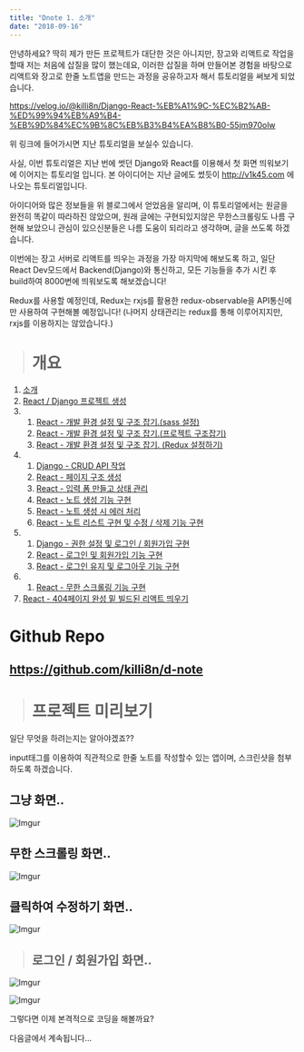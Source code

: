 ```yaml
---
title: "Dnote 1. 소개"
date: "2018-09-16"
---
```


안녕하세요? 딱히 제가 만든 프로젝트가 대단한 것은 아니지만, 장고와 리액트로 작업을 할때 저는 처음에 삽질을 많이 했는데요, 이러한 삽질을 하며 만들어본 경험을 바탕으로 리액트와 장고로 한줄 노트앱을 만드는 과정을 공유하고자 해서 튜토리얼을 써보게 되었습니다.

https://velog.io/@killi8n/Django-React-%EB%A1%9C-%EC%B2%AB-%ED%99%94%EB%A9%B4-%EB%9D%84%EC%9B%8C%EB%B3%B4%EA%B8%B0-55jm970olw

위 링크에 들어가시면 지난 튜토리얼을 보실수 있습니다.

사실, 이번 튜토리얼은 지난 번에 썻던 Django와 React를 이용해서 첫 화면 띄워보기에 이어지는 튜토리얼 입니다. 본 아이디어는 지난 글에도 썼듯이 http://v1k45.com 에 나오는 튜토리얼입니다.

아이디어와 많은 정보들을 위 블로그에서 얻었음을 알리며, 이 튜토리얼에서는 원글을 완전히 똑같이 따라하진 않았으며, 원래 글에는 구현되있지않은 무한스크롤링도 나름 구현해 보았으니 관심이 있으신분들은 나름 도움이 되리라고 생각하며, 글을 쓰도록 하겠습니다.

이번에는 장고 서버로 리액트를 띄우는 과정을 가장 마지막에 해보도록 하고, 일단 React Dev모드에서 Backend(Django)와 통신하고, 모든 기능들을 추가 시킨 후 build하여 8000번에 띄워보도록 해보겠습니다!

Redux를 사용할 예정인데, Redux는 rxjs를 활용한 redux-observable을 API통신에만 사용하여 구현해볼 예정입니다!
(나머지 상태관리는 redux를 통해 이루어지지만, rxjs를 이용하지는 않았습니다.)

> # 개요

1. [소개](http://www.google.co.kr)
2. [React / Django 프로젝트 생성](https://killi8n.com/post/5ba3ab51b17fd60398c3da40)
3. 1. [React - 개발 환경 설정 및 구조 잡기.(sass 설정)](https://killi8n.com/post/5ba3ab6eb17fd60398c3da41)
   2. [React - 개발 환경 설정 및 구조 잡기.(프로젝트 구조잡기)](https://killi8n.com/post/5ba47cdcb17fd60398c3da42)
   3. [React - 개발 환경 설정 및 구조 잡기. (Redux 설정하기)](https://killi8n.com/post/5ba48178b17fd60398c3da43)
4. 1. [Django - CRUD API 작업](https://killi8n.com/post/5ba4e776b17fd60398c3da44)
   2. [React - 페이지 구조 생성](https://killi8n.com/post/5ba4ee30b17fd60398c3da45)
   3. [React - 입력 폼 만들고 상태 관리](https://killi8n.com/post/5ba4f258b17fd60398c3da46)
   4. [React - 노트 생성 기능 구현](https://killi8n.com/post/5ba4f70fb17fd60398c3da47)
   5. [React - 노트 생성 시 에러 처리](https://killi8n.com/post/5ba4fb13b17fd60398c3da48)
   6. [React - 노트 리스트 구현 및 수정 / 삭제 기능 구현](https://killi8n.com/post/5ba65f62be54be359e528453)
5. 1. [Django - 권한 설정 및 로그인 / 회원가입 구현](https://killi8n.com/post/5ba66554be54be359e528454)
   2. [React - 로그인 및 회원가입 기능 구현](https://killi8n.com/post/5ba67282be54be359e528456)
   3. [React - 로그인 유지 및 로그아웃 기능 구현](https://killi8n.com/post/5ba7366cbe54be359e528457)
6. 1. [React - 무한 스크롤링 기능 구현](https://killi8n.com/post/5ba7384bbe54be359e528458)
7. [React - 404페이지 완성 밑 빌드된 리액트 띄우기](https://killi8n.com/post/5ba759e8be54be359e528459)

# Github Repo

## https://github.com/killi8n/d-note

> # 프로젝트 미리보기

일단 무엇을 하려는지는 알아야겠죠??

input태그를 이용하여 직관적으로 한줄 노트를 작성할수 있는 앱이며, 스크린샷을 첨부하도록 하겠습니다.

## 그냥 화면..

![Imgur](https://i.imgur.com/yusIEhg.png)

## 무한 스크롤링 화면..

![Imgur](https://i.imgur.com/plSZf0y.png)

## 클릭하여 수정하기 화면..

![Imgur](https://i.imgur.com/DpUiPv5.png)

> ## 로그인 / 회원가입 화면..

![Imgur](https://i.imgur.com/JvbJJwE.png)

![Imgur](https://i.imgur.com/fBLLxz1.png)

그렇다면 이제 본격적으로 코딩을 해볼까요?

다음글에서 계속됩니다...
